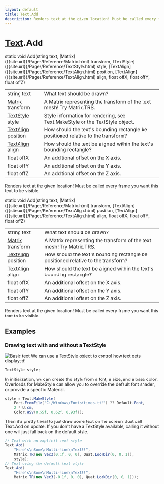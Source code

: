 ```yaml
---
layout: default
title: Text.Add
description: Renders text at the given location! Must be called every frame you want this text to be visible.
---
```

# [Text]({{site.url}}/Pages/Reference/Text.html).Add

<div class='signature' markdown='1'>
static void Add(string text, [Matrix]({{site.url}}/Pages/Reference/Matrix.html) transform, [TextStyle]({{site.url}}/Pages/Reference/TextStyle.html) style, [TextAlign]({{site.url}}/Pages/Reference/TextAlign.html) position, [TextAlign]({{site.url}}/Pages/Reference/TextAlign.html) align, float offX, float offY, float offZ)
</div>

|  |  |
|--|--|
|string text|What text should be drawn?|
|[Matrix]({{site.url}}/Pages/Reference/Matrix.html) transform|A Matrix representing the transform of the text mesh! Try Matrix.TRS.|
|[TextStyle]({{site.url}}/Pages/Reference/TextStyle.html) style|Style information for rendering, see Text.MakeStyle or the TextStyle object.|
|[TextAlign]({{site.url}}/Pages/Reference/TextAlign.html) position|How should the text's bounding rectangle be positioned relative to the transform?|
|[TextAlign]({{site.url}}/Pages/Reference/TextAlign.html) align|How should the text be aligned within the text's bounding rectangle?|
|float offX|An additional offset on the X axis.|
|float offY|An additional offset on the Y axis.|
|float offZ|An additional offset on the Z axis.|

Renders text at the given location! Must be called every frame you want this text to be visible.
<div class='signature' markdown='1'>
static void Add(string text, [Matrix]({{site.url}}/Pages/Reference/Matrix.html) transform, [TextAlign]({{site.url}}/Pages/Reference/TextAlign.html) position, [TextAlign]({{site.url}}/Pages/Reference/TextAlign.html) align, float offX, float offY, float offZ)
</div>

|  |  |
|--|--|
|string text|What text should be drawn?|
|[Matrix]({{site.url}}/Pages/Reference/Matrix.html) transform|A Matrix representing the transform of the text mesh! Try Matrix.TRS.|
|[TextAlign]({{site.url}}/Pages/Reference/TextAlign.html) position|How should the text's bounding rectangle be positioned relative to the transform?|
|[TextAlign]({{site.url}}/Pages/Reference/TextAlign.html) align|How should the text be aligned within the text's bounding rectangle?|
|float offX|An additional offset on the X axis.|
|float offY|An additional offset on the Y axis.|
|float offZ|An additional offset on the Z axis.|

Renders text at the given location! Must be called every frame you want this text to be visible.




## Examples

### Drawing text with and without a TextStyle
![Basic text]({{site.url}}/img/screenshots/BasicText.jpg)
We can use a TextStyle object to control how text gets displayed!
```csharp
TextStyle style;
```
In initialization, we can create the style from a font, a size,
and a base color. Overloads for MakeStyle can allow you to
override the default font shader, or provide a specific Material.
```csharp
style = Text.MakeStyle(
	Font.FromFile("C:/Windows/Fonts/times.ttf") ?? Default.Font, 
	2 * U.cm,
	Color.HSV(0.55f, 0.62f, 0.93f));
```
Then it's pretty trivial to just draw some text on the screen! Just call
Text.Add on update. If you don't have a TextStyle available, calling it
without one will just fall back on the default style.
```csharp
// Text with an explicit text style
Text.Add(
	"Here's\nSome\nMulti-line\nText!!", 
	Matrix.TR(new Vec3(0.1f, 0, 0), Quat.LookDir(0, 0, 1)),
	style);
// Text using the default text style
Text.Add(
	"Here's\nSome\nMulti-line\nText!!", 
	Matrix.TR(new Vec3(-0.1f, 0, 0), Quat.LookDir(0, 0, 1)));
```

